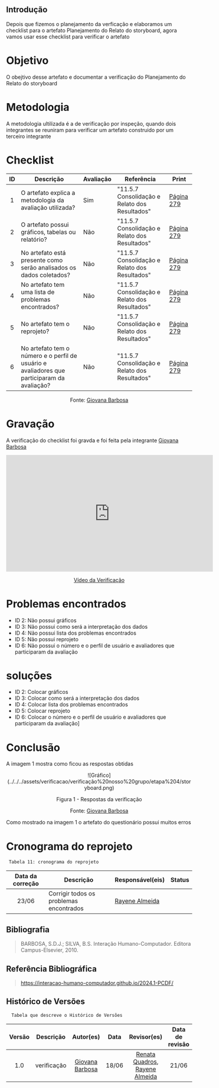## Introdução
Depois que fizemos o planejamento da verficação e elaboramos um checklist para o artefato Planejamento do Relato do storyboard, agora vamos usar esse checklist para verificar o artefato

# Objetivo
O obejtivo desse artefato e documentar a verificação do Planejamento do Relato do storyboard

# Metodologia
A metodologia ultilizada é a de verificação por inspeção, quando dois integrantes se reuniram para verificar um artefato construido por um terceiro integrante

# Checklist
| ID | Descrição | Avaliação | Referência | Print |
| :----: | --------- | ---------- | ----------- | ------- |
|  1  |   O artefato explica a metodologia da avaliação utilizada?    |    Sim      |       "11.5.7 Consolidação e Relato dos Resultados"   | [Página 279](<../../../assets/verificacao/verificação nosso grupo/etapa 4/279hta.png>) |
|  2  |  O artefato possui gráficos, tabelas ou relatório?     |     Não     |    "11.5.7 Consolidação e Relato dos Resultados"      | [Página 279](<../../../assets/verificacao/verificação nosso grupo/etapa 4/279hta.png>)|
|  3  |    No artefato está presente como serão analisados os dados coletados?      |     Não     |        "11.5.7 Consolidação e Relato dos Resultados"  |[Página 279](<../../../assets/verificacao/verificação nosso grupo/etapa 4/279hta.png>) |
|  4  |    No artefato tem uma lista de problemas encontrados?      |     Não     |     "11.5.7 Consolidação e Relato dos Resultados"     | [Página 279](<../../../assets/verificacao/verificação nosso grupo/etapa 4/279hta.png>)|
|  5  |     No artefato tem o reprojeto?     |    Não      |      "11.5.7 Consolidação e Relato dos Resultados"    |[Página 279](<../../../assets/verificacao/verificação nosso grupo/etapa 4/279hta.png>)|
|  6  |    No artefato tem o número e o perfil de usuário e avaliadores que participaram da avaliação?      |   Não       |      "11.5.7 Consolidação e Relato dos Resultados"    |[Página 279](<../../../assets/verificacao/verificação nosso grupo/etapa 4/279hta.png>) |


<center> <p>Fonte: <a href="https://github.com/gio221">Giovana Barbosa</a></p></center>

# Gravação
A verificação do checklist foi gravda e foi feita pela integrante [Giovana Barbosa](https://github.com/gio221)

<p style="text-align: center"><iframe width="560" height="315" src="https://www.youtube.com/embed/j37hsO81C78" title="YouTube video player" frameborder="0" allow="accelerometer; autoplay; clipboard-write; encrypted-media; gyroscope; picture-in-picture; web-share" referrerpolicy="strict-origin-when-cross-origin" allowfullscreen></iframe></p>
<p style="text-align: center"><a href="https://youtu.be/j37hsO81C78" target="blanket">Vídeo da Verificação</a></p>

# Problemas encontrados

* ID 2: Não possui gráficos
* ID 3: Não possui como será a interpretação dos dados
* ID 4: Não possui lista dos problemas encontrados
* ID 5: Não possui reprojeto
* ID 6: Não possui o número e o perfil de usuário e avaliadores que participaram da avaliação

# soluções

* ID 2: Colocar gráficos
* ID 3: Colocar como será a interpretação dos dados
* ID 4: Colocar lista dos problemas encontrados
* ID 5: Colocar reprojeto
* ID 6: Colocar o número e o perfil de usuário e avaliadores que participaram da avaliação]

# Conclusão
A imagem 1 mostra como ficou as respostas obtidas
<center>
![Gráfico](../../../assets/verificacao/verificação%20nosso%20grupo/etapa%204/storyboard.png)
<div align="center">
<p> Figura 1 - Respostas da verificação </p>
 <center>  <p>Fonte: <a href="https://github.com/gio221">Giovana Barbosa</a></p></center>        
</div></center>

Como mostrado na imagem 1 o artefato do questionário possui muitos erros

# Cronograma do reprojeto
     Tabela 11: cronograma do reprojeto
| Data da correção | Descrição | Responsável(eis) | Status |
| :----------------------: | -------------------- | ---------------- | --------------- |
|23/06| Corrigir todos os problemas encontrados|[Rayene Almeida](https://github.com/rayenealmeida) ||

## Bibliografia
> BARBOSA, S.D.J.; SILVA, B.S. Interação Humano-Computador. Editora Campus-Elsevier, 2010.

## Referência Bibliográfica

> https://interacao-humano-computador.github.io/2024.1-PCDF/

## Histórico de Versões
      Tabela que descreve o Histórico de Versões

|     Versão       |     Descrição      |      Autor(es)      | Data           |  Revisor(es)          |Data de revisão|
| :----------------------------------------------------------: | :-------------------------------: | :-------------------------------------------------: | :-------------------------------: |  :-------------------------------: | :-------------------------------: |
| 1.0 | verificação |[Giovana Barbosa](https://github.com/gio221) | 18/06 |  [Renata Quadros](https://github.com/Renatinha28), [Rayene Almeida](https://github.com/rayenealmeida)| 21/06|
